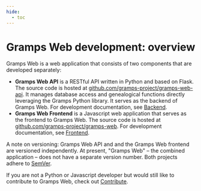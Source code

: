 ```yaml
---
hide:
  - toc
---
```


# Gramps Web development: overview

Gramps Web is a web application that consists of two components that are developed separately:

- **Gramps Web API** is a RESTful API written in Python and based on Flask. The source code is hosted at [github.com/gramps-project/gramps-web-api](https://github.com/gramps-project/gramps-web-api/). It manages database access and genealogical functions directly leveraging the Gramps Python library. It serves as the backend of Gramps Web. For development documentation, see [Backend](backend/index.md).
- **Gramps Web Frontend** is a Javascript web application that serves as the frontend to Gramps Web. The source code is hosted at [github.com/gramps-project/gramps-web](https://github.com/gramps-project/gramps-web/). For development documentation, see [Frontend](frontend/index.md).

A note on versioning: Gramps Web API and and the Gramps Web frontend are versioned independently. At present, "Gramps Web" &ndash; the combined application &ndash; does not have a separate version number. Both projects adhere to [SemVer](https://semver.org/).

If you are not a Python or Javascript developer but would still like to contribute to Gramps Web, check out [Contribute](../contribute/contribute.md).